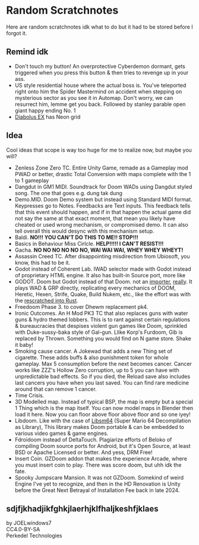 # Random Scratchnotes

Here are random scratchnotes idk what to do but it had to be stored before I forgot it.

## Remind idk

- Don't touch my button! An overprotective Cyberdemon dormant, gets triggered when you press this button & then tries to revenge up in your ass.
- US style residential house where the actual boss is. You've teleported right onto him the Spider Mastermind on accident when stepping on mysterious sector as you see it in Automap. Don't worry, we can resurrect him, lemme get you back. Followed by stanley parable open giant happy ending No. 1
- [Diabolus EX](https://www.doomworld.com/forum/topic/101473-gzdoom-diabolus-ex-v11/) has Neon grid

## Idea

Cool ideas that scope is way too huge for me to realize now, but maybe you will?

- Zenless Zone Zero TC. Entire Unity Game, remade as a Gameplay mod PWAD or better, drastic Total Conversion with maps complete with the 1 to 1 gameplay
- Dangdut in GM1 MIDI. Soundtrack for Doom WADs using Dangdut styled song. The one that goes e.g. dung tak dung
- Demo.MID. Doom Demo system but instead using Standard MIDI format. Keypresses go to Notes. Feedbacks are Text inputs. This feedback tells that this event should happen, and if in that happen the actual game did not say the same at that exact moment, that mean you likely have cheated or used wrong mechanism, or compromised demo. It can also tell overall this would desync with this mechanism setup.
- Baldi. **NO!!! YOU CAN'T DO THIS TO ME!! STOP!!!**
- Basics in Behaviour Miss Cirlcle. **HELP!!!!! I CAN'T RESIST!!!**
- Gacha. **NO NO NO NO NO NO, WAI WAI WAI, WHEY WHEY WHEYT!**
- Assassin Creed TC. After disappointing misdirection from Ubiosoft, you know, this had to be it.
- Godot instead of Coherent Lab. IWAD selector made with Godot instead of proprietary HTML engine. It also has built-in Source port, more like
- GODOT. Doom but Godot instead of that Doom. not an [importer](https://www.doomworld.com/forum/topic/125581-what-does-doomworld-think-of-godot-engine/), [really](https://github.com/DataPlusProgram/GodotWadImporter). It plays WAD & GRP directly, replicating every mechanics of DOOM, Heretic, Hexen, Strife, Quake, Build Nukem, etc., like the effort was with the [rescratched into Rust](https://github.com/Henrique194/iron-doom).
- Freedoom Phase 3. to cover Dhewm replacement pk4.
- Ironic Outcomes. An H Mod PK3 TC that also replaces guns with water guns & hydro themed lobbers. This is to rant against certain regulations & bureaucracies that despises violent gun games like Doom, sprinkled with Duke-sussy-baka style of Gal-gun. Llike Korp's Furdoom, Gib is replaced by Thrown. Something you would find on N game store. Shake it baby!
- Smoking cause cancer. A Jokewad that adds a new Thing set of cigarette. These adds buffs & also punishment token for whole gameplay. Max 5 consumption before the next becomes cancer. Cancer works like ZZZ's Hollow Zero corruption, up to 5 you can have with unpredictable bad effects. So if you died, the Reload save also includes last cancers you have when you last saved. You can find rare medicine around that can remove 1 cancer.
- Time Crisis.
- 3D Modelled map. Instead of typical BSP, the map is empty but a special 1 Thing which is the map itself. You can now model maps in Blender then load it here. Now you can floor above floor above floor and so one iyey!
- Libdoom. Like with the case of [Libsm64](https://github.com/libsm64/libsm64) (Super Mario 64 Decompilation as Library), This library makes Doom portable & can be embedded to various video games & game engines.
- Fdroidoom instead of DeltaTouch. Plagiarize efforts of Beloko of compiling Doom source ports for Android, but it's Open Source, at least BSD or Apache Licensed or better. And yess, DRM Free!
- Insert Coin. GZDoom addon that makes the experience Arcade, where you must insert coin to play. There was score doom, but uhh idk the fate.
- Spooky Jumpscare Mansion. It was not GZDoom. Somekind of weird Engine I've yet to recognize, and then in the HD Renovation is Unity before the Great Next Betrayal of Installation Fee back in late 2024.

## sdjfjkhadjikfghkjlaerhjklfhaljkeshfjklaes

by JOELwindows7  
CC4.0-BY-SA  
Perkedel Technologies